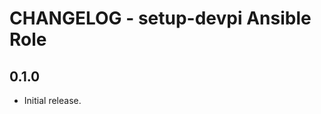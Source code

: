 CHANGELOG - setup-devpi Ansible Role
====================================================

0.1.0
-----
- Initial release.
